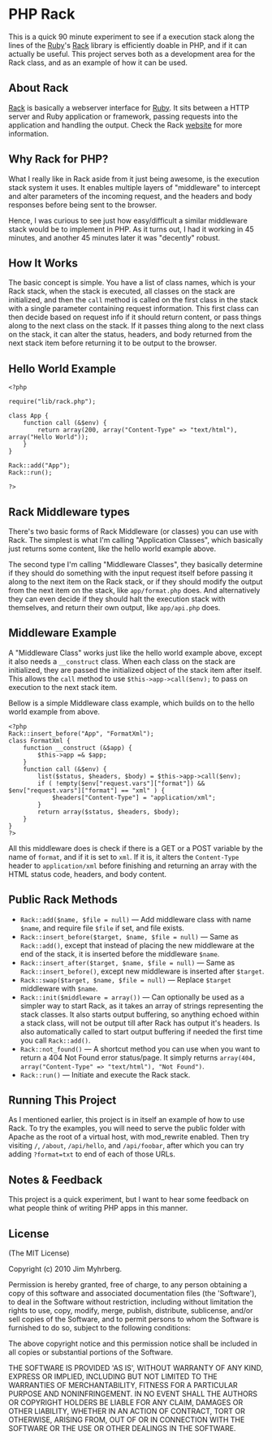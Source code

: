 # PHP Rack

This is a quick 90 minute experiment to see if a execution stack along the lines of the [Ruby][ruby]'s [Rack][rack] library is efficiently doable in PHP, and if it can actually be useful. This project serves both as a development area for the Rack class, and as an example of how it can be used.


## About Rack

[Rack][rack] is basically a webserver interface for [Ruby][ruby]. It sits between a HTTP server and Ruby application or framework, passing requests into the application and handling the output. Check the Rack [website][rack] for more information.


## Why Rack for PHP?

What I really like in Rack aside from it just being awesome, is the execution stack system it uses. It enables multiple layers of "middleware" to intercept and alter parameters of the incoming request, and the headers and body responses before being sent to the browser.

Hence, I was curious to see just how easy/difficult a similar middleware stack would be to implement in PHP. As it turns out, I had it working in 45 minutes, and another 45 minutes later it was "decently" robust.


## How It Works

The basic concept is simple. You have a list of class names, which is your Rack stack, when the stack is executed, all classes on the stack are initialized, and then the `call` method is called on the first class in the stack with a single parameter containing request information. This first class can then decide based on request info if it should return content, or pass things along to the next class on the stack. If it passes thing along to the next class on the stack, it can alter the status, headers, and body returned from the next stack item before returning it to be output to the browser.


## Hello World Example

    <?php
    
    require("lib/rack.php");
    
    class App {
    	function call (&$env) {
            return array(200, array("Content-Type" => "text/html"), array("Hello World"));
    	}
    }
    
    Rack::add("App");
    Rack::run();
    
    ?>


## Rack Middleware types

There's two basic forms of Rack Middleware (or classes) you can use with Rack. The simplest is what I'm calling "Application Classes", which basically just returns some content, like the hello world example above.

The second type I'm calling "Middleware Classes", they basically determine if they should do something with the input request itself before passing it along to the next item on the Rack stack, or if they should modify the output from the next item on the stack, like `app/format.php` does. And alternatively they can even decide if they should halt the execution stack with themselves, and return their own output, like `app/api.php` does.


## Middleware Example

A "Middleware Class" works just like the hello world example above, except it also needs a `__construct` class. When each class on the stack are initialized, they are passed the initialized object of the stack item after itself. This allows the `call` method to use `$this->app->call($env);` to pass on execution to the next stack item.

Bellow is a simple Middleware class example, which builds on to the hello world example from above.

    <?php
    Rack::insert_before("App", "FormatXml");
    class FormatXml {
    	function __construct (&$app) {
    		$this->app =& $app;
    	}
    	function call (&$env) {
    		list($status, $headers, $body) = $this->app->call($env);
			if ( !empty($env["request.vars"]["format"]) && $env["request.vars"]["format"] == "xml" ) {
				$headers["Content-Type"] = "application/xml";
			}
    		return array($status, $headers, $body);
    	}
    }
    ?>

All this middleware does is check if there is a GET or a POST variable by the name of `format`, and if it is set to `xml`. If it is, it alters the `Content-Type` header to `application/xml` before finishing and returning an array with the HTML status code, headers, and body content.


## Public Rack Methods

* `Rack::add($name, $file = null)` — Add middleware class with name `$name`, and require file `$file` if set, and file exists.
* `Rack::insert_before($target, $name, $file = null)` — Same as `Rack::add()`, except that instead of placing the new middleware at the end of the stack, it is inserted before the middleware `$name`.
* `Rack::insert_after($target, $name, $file = null)` — Same as `Rack::insert_before()`, except new middleware is inserted after `$target`.
* `Rack::swap($target, $name, $file = null)` — Replace `$target` middleware with `$name`.
* `Rack::init($middleware = array())` — Can optionally be used as a simpler way to start Rack, as it takes an array of strings representing the stack classes. It also starts output buffering, so anything echoed within a stack class, will not be output till after Rack has output it's headers. Is also automatically called to start output buffering if needed the first time you call `Rack::add()`.
* `Rack::not_found()` — A shortcut method you can use when you want to return a 404 Not Found error status/page. It simply returns `array(404, array("Content-Type" => "text/html"), "Not Found")`.
* `Rack::run()` — Initiate and execute the Rack stack.


## Running This Project

As I mentioned earlier, this project is in itself an example of how to use Rack. To try the examples, you will need to serve the public folder with Apache as the root of a virtual host, with mod_rewrite enabled. Then try visiting `/`, `/about`, `/api/hello`, and `/api/foobar`, after which you can try adding `?format=txt` to end of each of those URLs.


## Notes & Feedback

This project is a quick experiment, but I want to hear some feedback on what people think of writing PHP apps in this manner.


## License

(The MIT License)

Copyright (c) 2010 Jim Myhrberg.

Permission is hereby granted, free of charge, to any person obtaining
a copy of this software and associated documentation files (the
'Software'), to deal in the Software without restriction, including
without limitation the rights to use, copy, modify, merge, publish,
distribute, sublicense, and/or sell copies of the Software, and to
permit persons to whom the Software is furnished to do so, subject to
the following conditions:

The above copyright notice and this permission notice shall be
included in all copies or substantial portions of the Software.

THE SOFTWARE IS PROVIDED 'AS IS', WITHOUT WARRANTY OF ANY KIND,
EXPRESS OR IMPLIED, INCLUDING BUT NOT LIMITED TO THE WARRANTIES OF
MERCHANTABILITY, FITNESS FOR A PARTICULAR PURPOSE AND NONINFRINGEMENT.
IN NO EVENT SHALL THE AUTHORS OR COPYRIGHT HOLDERS BE LIABLE FOR ANY
CLAIM, DAMAGES OR OTHER LIABILITY, WHETHER IN AN ACTION OF CONTRACT,
TORT OR OTHERWISE, ARISING FROM, OUT OF OR IN CONNECTION WITH THE
SOFTWARE OR THE USE OR OTHER DEALINGS IN THE SOFTWARE.




[rack]: http://rack.rubyforge.org/
[ruby]: http://www.ruby-lang.org/